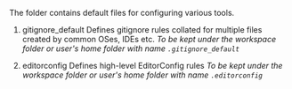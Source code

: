 The folder contains default files for configuring various tools.

1. gitignore_default
Defines gitignore rules collated for multiple files created by common OSes, IDEs etc.
_To be kept under the workspace folder or user's home folder with name `.gitignore_default`_

2. editorconfig
Defines high-level EditorConfig rules
_To be kept under the workspace folder or user's home folder with name `.editorconfig`_

